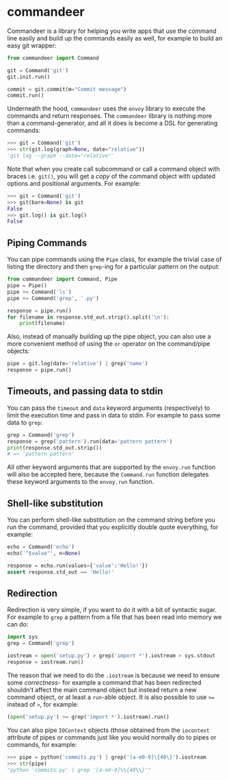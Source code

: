 commandeer
==========

Commandeer is a library for helping you write apps that use
the command line easily and build up the commands easily as
well, for example to build an easy git wrapper:

```python
from commandeer import Command

git = Command('git')
git.init.run()

commit = git.commit(m="Commit message")
commit.run()
```

Underneath the hood, `commandeer` uses the `envoy` library
to execute the commands and return responses. The `commandeer`
library is nothing more than a command-generator, and all it
does is become a DSL for generating commands:

```python
>>> git = Command('git')
>>> str(git.log(graph=None, date="relative"))
'git log --graph --date="relative"'
```

Note that when you create call subcommand or call a command
object with braces i.e. `git()`, you will get a _copy_ of
the command object with updated options and positional arguments.
For example:

```python
>>> git = Command('git')
>>> git(bare=None) is git
False
>>> git.log() is git.log()
False
```

## Piping Commands

You can pipe commands using the `Pipe` class, for example the
trivial case of listing the directory and then `grep`-ing for
a particular pattern on the output:

```python
from commandeer import Command, Pipe
pipe = Pipe()
pipe += Command('ls')
pipe += Command('grep', '.py')

response = pipe.run()
for filename in response.std_out.strip().split('\n'):
    print(filename)
```

Also, instead of manually building up the pipe object, you can
also use a more convenient method of using the `or` operator
on the command/pipe objects:

```python
pipe = git.log(date='relative') | grep('name')
response = pipe.run()
```

## Timeouts, and passing data to stdin

You can pass the `timeout` and `data` keyword arguments (respectively)
to limit the execution time and pass in data to stdin. For
example to pass some data to `grep`:

```python
grep = Command('grep')
response = grep('pattern').run(data='pattern pattern')
print(response.std_out.strip())
# => 'pattern pattern'
```

All other keyword arguments that are supported by the `envoy.run`
function will also be accepted here, because the `Command.run`
function delegates these keyword arguments to the `envoy.run`
function.

## Shell-like substitution

You can perform shell-like substitution on the command string
before you run the command, provided that you explicitly
double quote everything, for example:

```python
echo = Command('echo')
echo('"$value"', n=None)

response = echo.run(values={'value':'Hello!'})
assert response.std_out == 'Hello!'
```

## Redirection

Redirection is very simple, if you want to do it with a bit of
syntactic sugar. For example to `grep` a pattern from a file
that has been read into memory we can do:

```python
import sys
grep = Command('grep')

iostream = open('setup.py') > grep('import *').iostream > sys.stdout
response = iostream.run()
```

The reason that we need to do the `.iostream` is because we
need to ensure some _correctness_- for example a command that
has been redirected shouldn't affect the main command object
but instead return a new command object, or at least a `run`-able
object. It is also possible to use `>=` instead of `>`,
for example:

```python
(open('setup.py') >= grep('import *').iostream).run()
```

You can also pipe `IOContext` objects (those obtained from
the `iocontext` attribute of pipes or commands just like
you would normally do to pipes or commands, for example:

```python
>>> pipe = python('commits.py') | grep('[a-e0-9]\{40\}').iostream
>>> str(pipe)
"python 'commits.py' | grep '[a-e0-9]\\{40\\}'"
```
